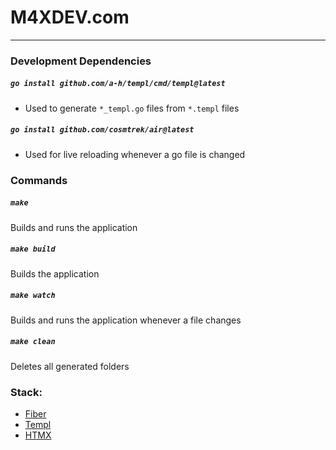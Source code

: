 # M4XDEV\.com
---

### Development Dependencies

##### `go install github.com/a-h/templ/cmd/templ@latest`
- Used to generate `*_templ.go` files from `*.templ` files 
##### `go install github.com/cosmtrek/air@latest`
- Used for live reloading whenever a go file is changed


### Commands

##### `make`
Builds and runs the application
##### `make build`
Builds the application
##### `make watch`
Builds and runs the application whenever a file changes
##### `make clean`
Deletes all generated folders

### Stack:
- [Fiber](https://docs.gofiber.io/)
- [Templ](https://templ.guide/)
- [HTMX](https://htmx.org/docs/)